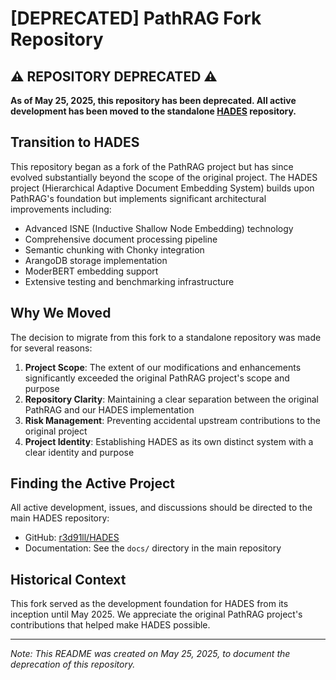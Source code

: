 # [DEPRECATED] PathRAG Fork Repository

## ⚠️ REPOSITORY DEPRECATED ⚠️

**As of May 25, 2025, this repository has been deprecated. All active development has been moved to the standalone [HADES](https://github.com/r3d91ll/HADES) repository.**

## Transition to HADES

This repository began as a fork of the PathRAG project but has since evolved substantially beyond the scope of the original project. The HADES project (Hierarchical Adaptive Document Embedding System) builds upon PathRAG's foundation but implements significant architectural improvements including:

- Advanced ISNE (Inductive Shallow Node Embedding) technology
- Comprehensive document processing pipeline
- Semantic chunking with Chonky integration
- ArangoDB storage implementation
- ModerBERT embedding support
- Extensive testing and benchmarking infrastructure

## Why We Moved

The decision to migrate from this fork to a standalone repository was made for several reasons:

1. **Project Scope**: The extent of our modifications and enhancements significantly exceeded the original PathRAG project's scope and purpose
2. **Repository Clarity**: Maintaining a clear separation between the original PathRAG and our HADES implementation
3. **Risk Management**: Preventing accidental upstream contributions to the original project
4. **Project Identity**: Establishing HADES as its own distinct system with a clear identity and purpose

## Finding the Active Project

All active development, issues, and discussions should be directed to the main HADES repository:

- GitHub: [r3d91ll/HADES](https://github.com/r3d91ll/HADES)
- Documentation: See the `docs/` directory in the main repository

## Historical Context

This fork served as the development foundation for HADES from its inception until May 2025. We appreciate the original PathRAG project's contributions that helped make HADES possible.

---

*Note: This README was created on May 25, 2025, to document the deprecation of this repository.*

